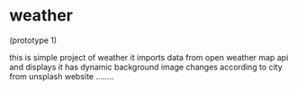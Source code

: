 # weather
(prototype 1)

this is simple project of weather 
it imports data from open weather map api and displays 
it has dynamic background image changes according to city from unsplash website ........
